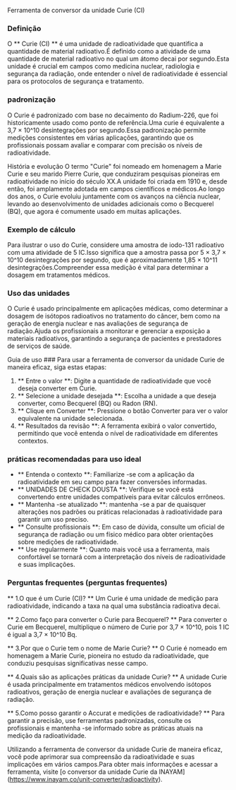 Ferramenta de conversor da unidade Curie (CI)

### Definição
O ** Curie (CI) ** é uma unidade de radioatividade que quantifica a quantidade de material radioativo.É definido como a atividade de uma quantidade de material radioativo no qual um átomo decai por segundo.Esta unidade é crucial em campos como medicina nuclear, radiologia e segurança da radiação, onde entender o nível de radioatividade é essencial para os protocolos de segurança e tratamento.

### padronização
O Curie é padronizado com base no decaimento do Radium-226, que foi historicamente usado como ponto de referência.Uma curie é equivalente a 3,7 × 10^10 desintegrações por segundo.Essa padronização permite medições consistentes em várias aplicações, garantindo que os profissionais possam avaliar e comparar com precisão os níveis de radioatividade.

História e evolução
O termo "Curie" foi nomeado em homenagem a Marie Curie e seu marido Pierre Curie, que conduziram pesquisas pioneiras em radioatividade no início do século XX.A unidade foi criada em 1910 e, desde então, foi amplamente adotada em campos científicos e médicos.Ao longo dos anos, o Curie evoluiu juntamente com os avanços na ciência nuclear, levando ao desenvolvimento de unidades adicionais como o Becquerel (BQ), que agora é comumente usado em muitas aplicações.

### Exemplo de cálculo
Para ilustrar o uso do Curie, considere uma amostra de iodo-131 radioativo com uma atividade de 5 IC.Isso significa que a amostra passa por 5 × 3,7 × 10^10 desintegrações por segundo, que é aproximadamente 1,85 × 10^11 desintegrações.Compreender essa medição é vital para determinar a dosagem em tratamentos médicos.

### Uso das unidades
O Curie é usado principalmente em aplicações médicas, como determinar a dosagem de isótopos radioativos no tratamento do câncer, bem como na geração de energia nuclear e nas avaliações de segurança de radiação.Ajuda os profissionais a monitorar e gerenciar a exposição a materiais radioativos, garantindo a segurança de pacientes e prestadores de serviços de saúde.

Guia de uso ###
Para usar a ferramenta de conversor da unidade Curie de maneira eficaz, siga estas etapas:
1. ** Entre o valor **: Digite a quantidade de radioatividade que você deseja converter em Curie.
2. ** Selecione a unidade desejada **: Escolha a unidade a que deseja converter, como Becquerel (BQ) ou Radon (RN).
3. ** Clique em Converter **: Pressione o botão Converter para ver o valor equivalente na unidade selecionada.
4. ** Resultados da revisão **: A ferramenta exibirá o valor convertido, permitindo que você entenda o nível de radioatividade em diferentes contextos.

### práticas recomendadas para uso ideal
- ** Entenda o contexto **: Familiarize -se com a aplicação da radioatividade em seu campo para fazer conversões informadas.
- ** UNIDADES DE CHECK DOUSTA **: Verifique se você está convertendo entre unidades compatíveis para evitar cálculos errôneos.
- ** Mantenha -se atualizado **: mantenha -se a par de quaisquer alterações nos padrões ou práticas relacionadas à radioatividade para garantir um uso preciso.
- ** Consulte profissionais **: Em caso de dúvida, consulte um oficial de segurança de radiação ou um físico médico para obter orientações sobre medições de radioatividade.
- ** Use regularmente **: Quanto mais você usa a ferramenta, mais confortável se tornará com a interpretação dos níveis de radioatividade e suas implicações.

### Perguntas frequentes (perguntas frequentes)

** 1.O que é um Curie (CI)? **
Um Curie é uma unidade de medição para radioatividade, indicando a taxa na qual uma substância radioativa decai.

** 2.Como faço para converter o Curie para Becquerel? **
Para converter o Curie em Becquerel, multiplique o número de Curie por 3,7 × 10^10, pois 1 IC é igual a 3,7 × 10^10 Bq.

** 3.Por que o Curie tem o nome de Marie Curie? **
O Curie é nomeado em homenagem a Marie Curie, pioneira no estudo da radioatividade, que conduziu pesquisas significativas nesse campo.

** 4.Quais são as aplicações práticas da unidade Curie? **
A unidade Curie é usada principalmente em tratamentos médicos envolvendo isótopos radioativos, geração de energia nuclear e avaliações de segurança de radiação.

** 5.Como posso garantir o Accurat e medições de radioatividade? **
Para garantir a precisão, use ferramentas padronizadas, consulte os profissionais e mantenha -se informado sobre as práticas atuais na medição da radioatividade.

Utilizando a ferramenta de conversor da unidade Curie de maneira eficaz, você pode aprimorar sua compreensão da radioatividade e suas implicações em vários campos.Para obter mais informações e acessar a ferramenta, visite [o conversor da unidade Curie da INAYAM] (https://www.inayam.co/unit-converter/radioactivity).